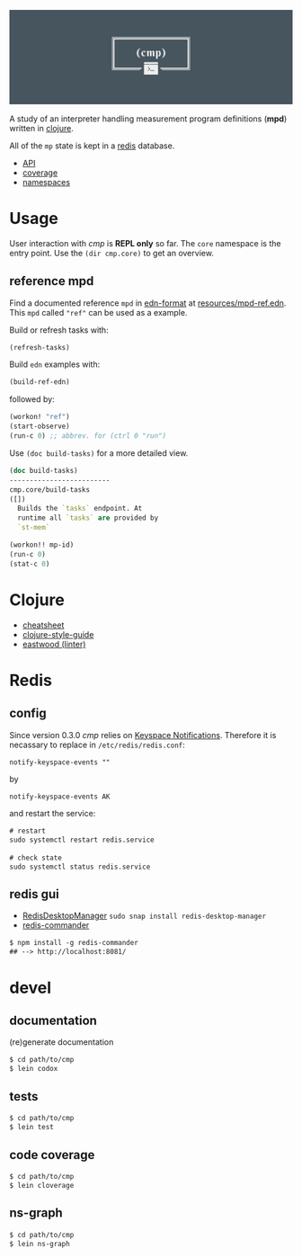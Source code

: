 ![cmp](cmp_logo.png)

A study of an interpreter handling
measurement program definitions
(**mpd**) written in [clojure](https://clojure.org/).

All of the `mp` state is kept in a [redis](https://redis.io) database.


* [API](./api)
* [coverage](./coverage)
* [namespaces](./graph.png)


# Usage

User interaction with *cmp* is **REPL only** so far. The `core`
namespace is the entry point. Use the `(dir cmp.core)` to get an
overview.

## reference mpd

Find a documented reference `mpd` in
[edn-format](https://github.com/edn-format/edn) 
at [resources/mpd-ref.edn](../resources/mpd-ref.edn).
This `mpd` called `"ref"` can be used as a example.

Build or refresh tasks with:
```clojure
(refresh-tasks)
```

Build `edn` examples with:

```clojure
(build-ref-edn)
```
followed by:

```clojure
(workon! "ref")
(start-observe)
(run-c 0) ;; abbrev. for (ctrl 0 "run") 
```

Use `(doc build-tasks)` for a more detailed view.

```clojure
(doc build-tasks)
-------------------------
cmp.core/build-tasks
([])
  Builds the `tasks` endpoint. At
  runtime all `tasks` are provided by
  `st-mem` 
```

```clojure
(workon!! mp-id)
(run-c 0)
(stat-c 0)
```

# Clojure

* [cheatsheet](https://clojure.org/api/cheatsheet)
* [clojure-style-guide](https://github.com/bbatsov/clojure-style-guide)
* [eastwood (linter)](https://github.com/jonase/eastwood)

# Redis
## config

Since version 0.3.0 *cmp* relies on
[Keyspace Notifications](https://redis.io/topics/notifications).
Therefore it is necassary to replace in `/etc/redis/redis.conf`:

```shell
notify-keyspace-events ""
```

by

```shell
notify-keyspace-events AK

```

and restart the service:


```shell
# restart
sudo systemctl restart redis.service

# check state
sudo systemctl status redis.service
```

## redis gui

* [RedisDesktopManager](https://github.com/uglide/RedisDesktopManager) `sudo snap install redis-desktop-manager`
* [redis-commander](https://github.com/joeferner/redis-commander)

```shell
$ npm install -g redis-commander
## --> http://localhost:8081/
```

# devel
## documentation

(re)generate documentation

```shell
$ cd path/to/cmp
$ lein codox
```

## tests

```shell
$ cd path/to/cmp
$ lein test
```

## code coverage

```shell
$ cd path/to/cmp
$ lein cloverage
```

## ns-graph

```shell
$ cd path/to/cmp
$ lein ns-graph
```
